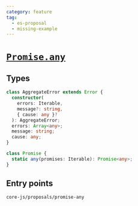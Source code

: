 ```yaml
---
category: feature
tag:
  - es-proposal
  - missing-example
---
```


# [`Promise.any`](https://github.com/tc39/proposal-promise-any)

## Types

```ts
class AggregateError extends Error {
  constructor(
    errors: Iterable,
    message?: string,
    { cause: any }?
  ): AggregateError;
  errors: Array<any>;
  message: string;
  cause: any;
}

class Promise {
  static any(promises: Iterable): Promise<any>;
}
```

## Entry points

```
core-js/proposals/promise-any
```
